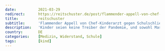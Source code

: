 ```yaml
---
date:          2021-03-29
redirect:      https://reitschuster.de/post/flammender-appell-von-chef-kinderarzt-gegen-schulschliessungen/
title:         reitschuster
subtitle:      'Flammender Appell von Chef-Kinderarzt gegen Schulschließungen'
description:   'Kinder seien keine Treiber der Pandemie, und sowohl Masken als auch Tests würden vor allem an Grundschulen mehr Schaden anrichten, als Nutzen bringen, so der Chef der Kinderklinik Neubrandenburg. Für diese Aussagen wird er jetzt massiv angegriffen. Doch er bleibt dabei.'
country:       DE
categories:    [Medizin, Widerstand, Schule]
tags:          [kind]
---
```

